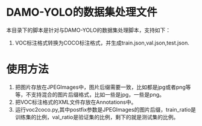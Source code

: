 # DAMO-YOLO的数据集处理文件
本目录下的脚本是针对与DAMO-YOLO的数据集处理脚本，支持如下：
1. VOC标注格式转换为COCO标注格式，并生成train.json,val.json,test.json.

# 使用方法
1. 把图片存放在JPEGImages中，图片后缀需要一致，比如都是jpg或者png等等，不支持混合的图片后缀格式，比如一些是jpg，一些是png。
2. 把VOC标注格式的XML文件存放在Annotations中。
3. 运行voc2coco.py,其中postfix参数是JPEGImages的图片后缀，train_ratio是训练集的比例，val_ratio是验证集的比例，剩下的就是测试集的比例。